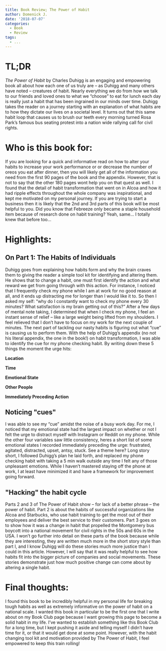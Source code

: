 ```yaml
---
title: Book Review; The Power of Habit
author: Domenick J.
date: '2018-07-07'
categories:
  - Book
  - Review
tags:
  - ...
---
```


# TL;DR

_The Power of Habit_ by Charles Duhigg is an engaging and empowering book all about how each one of us truly are – as Duhigg and many others have noted – creatures of habit. Nearly everything we do from how we talk to our friends and loved ones to what we “choose” to eat for lunch each day is really just a habit that has been ingrained in our minds over time. Duhigg takes the reader on a journey starting with an explanation of what habits are to how they dictate our lives on a societal level. It turns out that this same habit loop that causes us to brush our teeth every morning turned Rosa Park’s famous bus seating protest into a nation wide rallying call for civil rights.

# Who is this book for:

If you are looking for a quick and informative read on how to alter your habits to increase your work performance or or decrease the number of oreos you eat after dinner, then you will likely get all of the information you need from the first 90 pages of the book and the appendix. However, that is not to say that the other 180 pages wont help you on that quest as well. I found that the detail of habit transformation that went on in Alcoa and how it had ripple effects throughout the whole company was inspirational, and kept me motivated on my personal journey.
If you are trying to start a business then it is likely that the 2nd and 3rd parts of this book will be most helpful to you. Did you know that Febreeze only became a staple household item because of research done on habit training? Yeah, same… I totally knew that before too…

# Highlights:

## On Part 1: The Habits of Individuals

 Duhigg goes from explaining how habits form and why the brain craves them to giving the reader a simple tool kit for identifying and altering them. He shows that to change a habit, one must first identify the action and what reward we get from going through with this action. For instance, I noticed that I frequently check my phone while I am at work for no good reason at all, and it ends up distracting me for longer than I would like it to. So then I asked my self: “why do I constantly want to check my phone every 30 minutes? What satisfaction is my brain getting out of this?” After a few days of mental note taking, I determined that when I check my phone, I feel an instant sense of relief – like a large weight being lifted from my shoulders. I feel relieved that I don’t have to focus on my work for the next couple of minutes.
The next part of tackling our nasty habits is figuring out what “cue” is causing us to perform them. With the help of Duhigg’s appendix (no not his literal appendix, the one in the book!) on habit transformation, I was able to identify the cue for my phone checking habit. By writing down these 5 things the moment the urge hits:

 **Location**

 **Time**

 **Emotional State**

 **Other People**

 **Immediately Preceding Action**

## Noticing "cues"

I was able to see my “cue” amidst the noise of a busy work day. For me, I noticed that my emotional state had the largest impact on whether or not I felt the urge to distract myself with Instagram or Reddit on my phone. While the other four variables saw little consistency, heres a short list of some emotional states I recorded immediately preceding the urge: frustrated, agitated, distracted, upset, antsy, stuck. See a theme here?
Long story short, I followed Duhigg’s plan he laid forth, and replaced my phone checking habit with taking a 5 min walk outside any time I felt any of those unpleasant emotions. While I haven’t mastered staying off the phone at work, I at least have minimized it and have a framework for improvement going forward.

## "Hacking" the habit cycle
Parts 2 and 3 of The Power of Habit show – for lack of a better phrase – the power of habit. Part 2 is about the habits of successful organizations like Alcoa and Starbucks, who use habit training to get the most out of their employees and deliver the best service to their customers. Part 3 goes on to show how it was a change in habit that propelled the Montgomery bus boycott into a national movement for civil rights in the 50s and 60s in the USA. I won’t go further into detail on these parts of the book because while they are interesting, they are written much more in the short story style than part I, and I know Duhigg will do these stories much more justice than I could in this article. However, I will say that it was really helpful to see how habits fit into the bigger picture of companies and social movements. These stories demonstrate just how much positive change can come about by altering a single habit.

# Final thoughts:

I found this book to be incredibly helpful in my personal life for breaking tough habits as well as extremely informative on the power of habit on a national scale. I wanted this book in particular to be the first one that I write about on my Book Club page because I want growing this page to become a solid habit in my life. I’ve wanted to establish something like this Book Club for a long time, but I kept pushing it aside and telling myself I didn’t have time for it, or that it would get done at some point. However, with the habit changing tool kit and motivation provided by The Power of Habit, I feel empowered to keep this train rolling!
